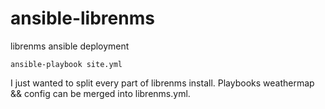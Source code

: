 # ansible-librenms
librenms ansible deployment

`ansible-playbook site.yml`

I just wanted to split every part of librenms install. Playbooks weathermap && config can be merged into librenms.yml.
